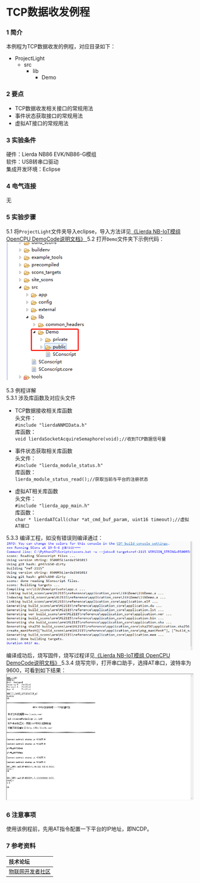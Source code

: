 # TCP数据收发例程

### 1 简介

本例程为TCP数据收发的例程，对应目录如下：

- ProjectLight
  - src
    - lib
      - Demo

### 2 要点

- TCP数据收发相关接口的常规用法
- 事件状态获取接口的常规用法  
- 虚拟AT接口的常规用法  

### 3 实验条件

硬件：Lierda NB86 EVK/NB86-G模组  
软件：USB转串口驱动  
集成开发环境：Eclipse  

### 4 电气连接
无  

### 5 实验步骤
5.1 将`ProjectLight`文件夹导入eclipse，导入方法详见[《Lierda NB-IoT模组 OpenCPU DemoCode说明文档》
](../../Doc/基本资料/Lierda_NB-IoT模组OpenCPU_DEMO说明文档V1.8_190403.pdf)
5.2 打开`Demo`文件夹下示例代码：  
![示例代码](../../Picture/光感示例代码1.png)

5.3 例程详解  
5.3.1 涉及库函数及对应头文件  
- TCP数据接收相关库函数  
头文件：  
`#include "lierdaNNMIData.h"`  
库函数：  
`void lierdaSocketAcquireSemaphore(void);//收到TCP数据信号量`  


- 事件状态获取相关库函数  
头文件：  
`#include "lierda_module_status.h"`  
库函数：  
`lierda_module_status_read();//获取当前与平台的注册状态`  
- 虚拟AT相关库函数  
头文件：  
`#include "lierda_app_main.h"`  
库函数：  
`char * lierdaATCall(char *at_cmd_buf_param, uint16 timeout);//虚拟AT接口`  


5.3.3  编译工程，如没有错误则编译通过：  
![编译结果](../../Picture/编译结果.jpg)  
编译成功后，烧写固件，烧写过程详见[《Lierda NB-IoT模组 OpenCPU DemoCode说明文档》
](../../Doc/基本资料/Lierda_NB-IoT模组OpenCPU_DEMO说明文档V1.8_190403.pdf)
5.3.4 烧写完毕，打开串口助手，选择AT串口，波特率为9600，可看到如下结果：  
![结果展示](../../Picture/TCP结果.png)

### 6 注意事项
使用该例程前，先用AT指令配置一下平台的IP地址，即NCDP。   

### 7 参考资料

| 技术论坛 |
| :----------- |
| [物联网开发者社区](http://bbs.lierda.com) |
